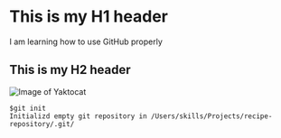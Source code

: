 # This is my H1 header
I am learning how to use GitHub properly
## This is my H2 header


![Image of Yaktocat](https://octodex.github.com/images/yaktocat.png)

```
$git init
Initializd empty git repository in /Users/skills/Projects/recipe-repository/.git/
```
